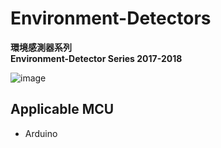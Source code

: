 # Environment-Detectors

**環境感測器系列**
<br/>
**Environment-Detector Series 2017-2018**

![image](https://oxygentw.net/wp-files/logo/logo-resize.png)

## Applicable MCU
- Arduino
